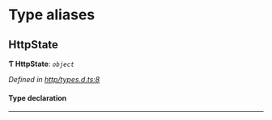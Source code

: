 

# Type aliases

<a id="httpstate"></a>

##  HttpState

**Ƭ HttpState**: *`object`*

*Defined in [http/types.d.ts:8](https://github.com/polkadot-js/api/blob/d56f081/packages/api-provider/src/http/types.d.ts#L8)*

#### Type declaration

___


